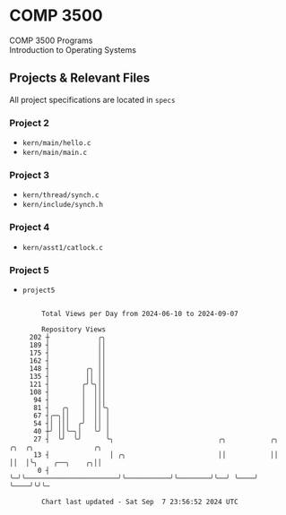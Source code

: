 # COMP 3500
COMP 3500 Programs  
Introduction to Operating Systems  
## Projects & Relevant Files
All project specifications are located in `specs`
### Project 2
- `kern/main/hello.c`
- `kern/main/main.c`
### Project 3
- `kern/thread/synch.c`
- `kern/include/synch.h`
### Project 4
- `kern/asst1/catlock.c`
### Project 5
- `project5`

```

        Total Views per Day from 2024-06-10 to 2024-09-07

        Repository Views
     202 ┼            ╭╮
     189 ┤            ││
     175 ┤            ││
     162 ┤            ││
     148 ┤         ╭╮ ││
     135 ┤         ││ ││
     121 ┤        ╭╯╰╮││
     108 ┤        │  │││
      94 ┤        │  │││
      81 ┤   ╭╮   │  ││╰╮
      67 ┤╭─╮││   │  ││ │
      54 ┤│ │││  ╭╯  ││ │
      40 ┼╯ ││╰─╮│   ╰╯ │
      27 ┤  ╰╯  ╰╯      ╰╮                          ╭╮           ╭╮        ╭╮  ╭╮               ╭╮
      13 ┤               │ ╭╮                       ││           ││        ││  │╰╮    ╭──╮    ╭╮││
       0 ┤               ╰─╯╰───────────────────────╯╰───────────╯╰────────╯╰──╯ ╰────╯  ╰────╯╰╯╰─

        Chart last updated - Sat Sep  7 23:56:52 2024 UTC
        
```
